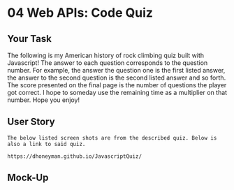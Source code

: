# 04 Web APIs: Code Quiz

## Your Task

The following is my American history of rock climbing quiz built with Javascript! The answer to each question corresponds to the question number. For example, the answer the question one is the first listed answer, the answer to the second question is the second listed answer and so forth. The score presented on the final page is the number of questions the player got correct. I hope to someday use the remaining time as a multiplier on that number. Hope you enjoy!

## User Story

```
The below listed screen shots are from the described quiz. Below is also a link to said quiz. 

https://dhoneyman.github.io/JavascriptQuiz/

```

## Mock-Up

